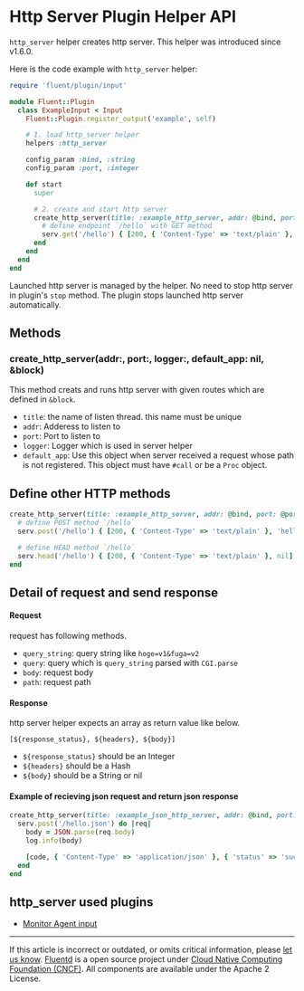 # Http Server Plugin Helper API

`http_server` helper creates http server.
This helper was introduced since v1.6.0.

Here is the code example with `http_server` helper:

```rb
require 'fluent/plugin/input'

module Fluent::Plugin
  class ExampleInput < Input
    Fluent::Plugin.register_output('example', self)

    # 1. load http_server helper
    helpers :http_server

    config_param :bind, :string
    config_param :port, :integer

    def start
      super

      # 2. create and start http server
      create_http_server(title: :example_http_server, addr: @bind, port: @port, logger: log) do |serv|
        # define endpoint `/hello` with GET method
        serv.get('/hello') { [200, { 'Content-Type' => 'text/plain' }, 'hello!'] }
      end
    end
  end
end
```

Launched http server is managed by the helper. No need to stop http server
in plugin's `stop` method. The plugin stops launched http server automatically.

## Methods

### create\_http\_server(addr:, port:, logger:, default\_app: nil, &block)

This method creats and runs http server with given routes which are defined in `&block`.

- `title`: the name of listen thread. this name must be unique
- `addr`: Adderess to listen to
- `port`: Port to listen to
- `logger`: Logger which is used in server helper
- `default_app`: Use this object when server received a request whose path is not registered. This object must have `#call` or be a `Proc` object.

## Define other HTTP methods

```rb
create_http_server(title: :example_http_server, addr: @bind, port: @port, logger: log) do |serv|
  # define POST method `/hello`
  serv.post('/hello') { [200, { 'Content-Type' => 'text/plain' }, 'hello!'] }

  # define HEAD method `/hello`
  serv.head('/hello') { [200, { 'Content-Type' => 'text/plain' }, nil] }
end
```

## Detail of request and send response

#### Request

request has following methods.

* `query_string`: query string like `hoge=v1&fuga=v2`
* `query`: query which is `query_string` parsed with `CGI.parse`
* `body`: request body
* `path`: request path

#### Response

http server helper expects an array as return value like below.

`[${response_status}, ${headers}, ${body}]`

* `${response_status}` should be an Integer
* `${headers}` should be a Hash
* `${body}` should be a String or nil

#### Example of recieving json request and return json response

```rb
create_http_server(title: :example_json_http_server, addr: @bind, port: @port, logger: log) do |serv|
  serv.post('/hello.json') do |req|
    body = JSON.parse(req.body)
    log.info(body)

    [code, { 'Content-Type' => 'application/json' }, { 'status' => 'success' }.to_json]
  end
end
```

## http\_server used plugins

-   [Monitor Agent input](/plugins/input/monitor_agent.md)

------------------------------------------------------------------------

If this article is incorrect or outdated, or omits critical information, please [let us know](https://github.com/fluent/fluentd-docs-gitbook/issues?state=open).
[Fluentd](http://www.fluentd.org/) is a open source project under [Cloud Native Computing Foundation (CNCF)](https://cncf.io/). All components are available under the Apache 2 License.
